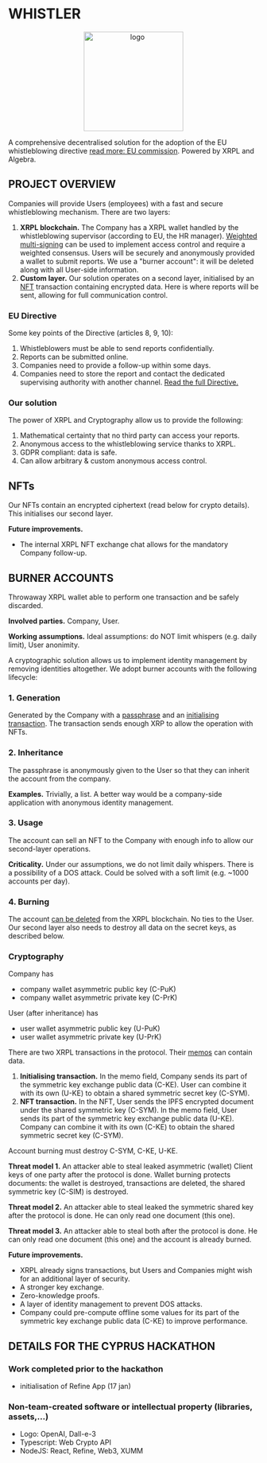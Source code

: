 # WHISTLER

<p align = "center"> 
<img width="200" alt="logo" src="https://github.com/Cyprus-XRPL-Hackathon/Whistler/assets/64229723/62acc23d-372d-465d-9eca-32eddcbd5ca1">
</p>

A comprehensive decentralised solution for the adoption of the EU whistleblowing directive [read more: EU commission](https://commission.europa.eu/aid-development-cooperation-fundamental-rights/your-rights-eu/protection-whistleblowers_en). Powered by XRPL and Algebra.

## PROJECT OVERVIEW 
Companies will provide Users (employees) with a fast and secure whistleblowing mechanism. There are two layers:
1. **XRPL blockchain.** The Company has a XRPL wallet handled by the whistleblowing supervisor (according to EU, the HR manager). [Weighted multi-signing](https://xrpl.org/multi-signing.html) can be used to implement access control and require a weighted consensus. Users will be securely and anonymously provided a wallet to submit reports. We use a "burner account": it will be deleted along with all User-side information.
2. **Custom layer.** Our solution operates on a second layer, initialised by an [NFT](https://xrpl.org/non-fungible-tokens.html) transaction containing encrypted data. Here is where reports will be sent, allowing for full communication control.

### EU Directive
Some key points of the Directive (articles 8, 9, 10):
1. Whistleblowers must be able to send reports confidentially.
2. Reports can be submitted online.
3. Companies need to provide a follow-up within some days.
4. Companies need to store the report and contact the dedicated supervising authority with another channel.
[Read the full Directive.](https://eur-lex.europa.eu/legal-content/EN/TXT/PDF/?uri=CELEX:32019L1937)

### Our solution
The power of XRPL and Cryptography allow us to provide the following:
1. Mathematical certainty that no third party can access your reports.
2. Anonymous access to the whistleblowing service thanks to XRPL.
3. GDPR compliant: data is safe.
4. Can allow arbitrary & custom anonymous access control.

## NFTs
Our NFTs contain an encrypted ciphertext (read below for crypto details). This initialises our second layer.

**Future improvements.**
- The internal XRPL NFT exchange chat allows for the mandatory Company follow-up.

## BURNER ACCOUNTS

Throwaway XRPL wallet able to perform one transaction and be safely discarded.

**Involved parties.** Company, User.

**Working assumptions.** Ideal assumptions: do NOT limit whispers (e.g. daily limit), User anonimity.

A cryptographic solution allows us to implement identity management by removing identities altogether. We adopt burner accounts with the following lifecycle:

### 1. Generation
Generated by the Company with a [passphrase](https://xrpl.org/cryptographic-keys.html#passphrase) and an [initialising transaction](https://xrpl.org/accounts.html#creating-accounts). The transaction sends enough XRP to allow the operation with NFTs.

### 2. Inheritance
The passphrase is anonymously given to the User so that they can inherit the account from the company. 

**Examples.** Trivially, a list. A better way would be a company-side application with anonymous identity management.

### 3. Usage
The account can sell an NFT to the Company with enough info to allow our second-layer operations.

**Criticality.** Under our assumptions, we do not limit daily whispers. There is a possibility of a DOS attack. Could be solved with a soft limit (e.g. ~1000 accounts per day).

### 4. Burning
The account [can be deleted](https://xrpl.org/deleting-accounts.html) from the XRPL blockchain. No ties to the User. Our second layer also needs to destroy all data on the secret keys, as described below.

### Cryptography

Company has 
- company wallet asymmetric public key (C-PuK)
- company wallet asymmetric private key (C-PrK)

User (after inheritance) has
- user wallet asymmetric public key (U-PuK)
- user wallet asymmetric private key (U-PrK)

There are two XRPL transactions in the protocol. Their [memos](https://xrpl.org/transaction-common-fields.html#memos-field) can contain data. 
1. **Initialising transaction.** In the memo field, Company sends its part of the symmetric key exchange public data (C-KE). User can combine it with its own (U-KE) to obtain a shared symmetric secret key (C-SYM).
2. **NFT transaction.** In the NFT, User sends the IPFS encrypted document under the shared symmetric key (C-SYM). In the memo field, User sends its part of the symmetric key exchange public data (U-KE). Company can combine it with its own (C-KE) to obtain the shared symmetric secret key (C-SYM).

Account burning must destroy C-SYM, C-KE, U-KE.

**Threat model 1.** An attacker able to steal leaked asymmetric (wallet) Client keys of one party after the protocol is done. Wallet burning protects documents: the wallet is destroyed, transactions are deleted, the shared symmetric key (C-SIM) is destroyed.

**Threat model 2.** An attacker able to steal leaked the symmetric shared key after the protocol is done. He can only read one document (this one).

**Threat model 3.** An attacker able to steal both after the protocol is done. He can only read one document (this one) and the account is already burned.

**Future improvements.** 
- XRPL already signs transactions, but Users and Companies might wish for an additional layer of security.
- A stronger key exchange.
- Zero-knowledge proofs.
- A layer of identity management to prevent DOS attacks.
- Company could pre-compute offline some values for its part of the symmetric key exchange public data (C-KE) to improve performance.

## DETAILS FOR THE CYPRUS HACKATHON

### Work completed prior to the hackathon
- initialisation of Refine App (17 jan)

### Non-team-created software or intellectual property (libraries, assets,...)
- Logo: OpenAI, Dall-e-3
- Typescript: Web Crypto API
- NodeJS: React, Refine, Web3, XUMM
